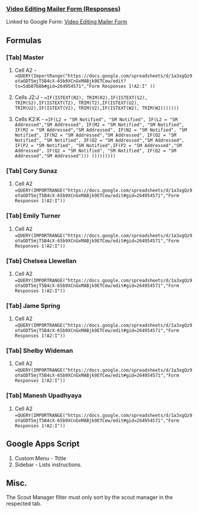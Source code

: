 ### [Video Editing Mailer Form (Responses)](https://docs.google.com/spreadsheets/d/1a3xgQz9oYaODT5mjT5B4cX-65b9XCnGxMABjk9ETCew/edit#gid=1235288961)


Linked to Google Form: [Video Editing Mailer Form](https://docs.google.com/forms/d/e/1FAIpQLSe8E5jPB79x-8maTPPbFIm5DOgMAB0QmNgnr9bEDxTHRcyZog/viewform)

## Formulas

### [Tab] Master
1. Cell A2 -  
`=QUERY(ImportRange("https://docs.google.com/spreadsheets/d/1a3xgQz9oYaODT5mjT5B4cX-65b9XCnGxMABjk9ETCew/edit?ts=5db07b8b#gid=264954571","Form Responses 1!A2:I" ))`

2. Cells J2:J - 
`=IF(ISTEXT(R2), TRIM(R2),IF(ISTEXT(S2), TRIM(S2),IF(ISTEXT(T2), TRIM(T2),IF(ISTEXT(U2), TRIM(U2),IF(ISTEXT(V2), TRIM(V2),IF(ISTEXT(W2), TRIM(W2)))))))`

3. Cells K2:K - 
`=IF(L2 = "SM Notified", "SM Notified", IF(L2 = "SM Addressed","SM Addressed", IF(M2 = "SM Notified", "SM Notified", IF(M2 = "SM Addressed","SM Addressed", IF(N2 = "SM Notified", "SM Notified", IF(N2 = "SM Addressed","SM Addressed", IF(O2 = "SM Notified", "SM Notified", IF(O2 = "SM Addressed","SM Addressed", IF(P2 = "SM Notified", "SM Notified",IF(P2 = "SM Addressed","SM Addressed", IF(Q2 = "SM Notified", "SM Notified", IF(Q2 = "SM Addressed","SM Addressed"))) )))))))))`

### [Tab] Cory Sunaz
1. Cell A2 
`=QUERY(IMPORTRANGE("https://docs.google.com/spreadsheets/d/1a3xgQz9oYaODT5mjT5B4cX-65b9XCnGxMABjk9ETCew/edit#gid=264954571","Form Responses 1!A2:I"))`

### [Tab] Emily Turner
1. Cell A2 
`=QUERY(IMPORTRANGE("https://docs.google.com/spreadsheets/d/1a3xgQz9oYaODT5mjT5B4cX-65b9XCnGxMABjk9ETCew/edit#gid=264954571","Form Responses 1!A2:I"))`

### [Tab] Chelsea Llewellan
1. Cell A2 
`=QUERY(IMPORTRANGE("https://docs.google.com/spreadsheets/d/1a3xgQz9oYaODT5mjT5B4cX-65b9XCnGxMABjk9ETCew/edit#gid=264954571","Form Responses 1!A2:I"))`

### [Tab] Jame Spring
1. Cell A2 
`=QUERY(IMPORTRANGE("https://docs.google.com/spreadsheets/d/1a3xgQz9oYaODT5mjT5B4cX-65b9XCnGxMABjk9ETCew/edit#gid=264954571","Form Responses 1!A2:I"))`

### [Tab] Shelby Wideman
1. Cell A2 
`=QUERY(IMPORTRANGE("https://docs.google.com/spreadsheets/d/1a3xgQz9oYaODT5mjT5B4cX-65b9XCnGxMABjk9ETCew/edit#gid=264954571","Form Responses 1!A2:I"))`

### [Tab] Manesh Upadhyaya
1. Cell A2 
`=QUERY(IMPORTRANGE("https://docs.google.com/spreadsheets/d/1a3xgQz9oYaODT5mjT5B4cX-65b9XCnGxMABjk9ETCew/edit#gid=264954571","Form Responses 1!A2:I"))`


## Google Apps Script
1. Custom Menu - Ttitle 
2. Sidebar - Lists instructions.

## Misc.
The Scout Manager filter must only sort by the scout manager in the respected tab.


